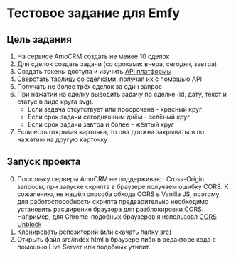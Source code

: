 # Тестовое задание для Emfy

## Цель задания
1. На сервисе AmoCRM создать не менее 10 сделок
2. Для сделок создать задачи (со сроками: вчера, сегодня, завтра)
3. Создать токены доступа и изучить [API платформы](https://www.amocrm.ru/developers/)
4. Сверстать таблицу со сделками, получая их с помощью API
5. Получать не более трёх сделок за один запрос
6. При нажатии на сделку выводить задачу по сделке (id, дату, текст и статус в виде круга svg).
   - Если задача отсутствует или просрочена - красный круг
   - Если срок задачи сегодняшним днём - зелёный круг
   - Если срок задачи завтра и более - жёлтый круг
7. Если есть открытая карточка, то она должна закрываться по нажатию на другую карточку

## Запуск проекта
0. Поскольку серверы AmoCRM не поддерживают Cross-Origin запросы, при запуске скрипта в браузере получаем ошибку CORS. К сожалению, не нашёл способа обхода CORS в Vanilla JS, поэтому для работоспособности скрипта предварительно необходимо установить расширение браузера для разблокировки CORS. Например, для Chrome-подобных браузеров я использовл [CORS Unblock](https://chromewebstore.google.com/detail/cors-unblock/hadoojkfknbjgoppkecpgamiajljiief)
1. Клонировать репозиторий (или скачать папку src)
2. Открыть файл src/index.html в браузере либо в редакторе кода с помощью Live Server или подобных утилит.
